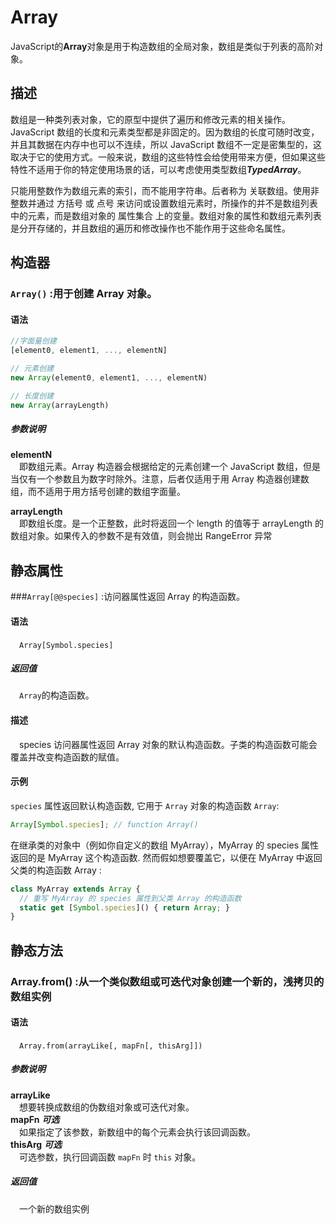# **Array**
JavaScript的**Array**对象是用于构造数组的全局对象，数组是类似于列表的高阶对象。
<br>
## 描述
数组是一种类列表对象，它的原型中提供了遍历和修改元素的相关操作。JavaScript 数组的长度和元素类型都是非固定的。因为数组的长度可随时改变，并且其数据在内存中也可以不连续，所以 JavaScript 数组不一定是密集型的，这取决于它的使用方式。一般来说，数组的这些特性会给使用带来方便，但如果这些特性不适用于你的特定使用场景的话，可以考虑使用类型数组***TypedArray***。       
     
只能用整数作为数组元素的索引，而不能用字符串。后者称为 关联数组。使用非整数并通过 方括号 或 点号 来访问或设置数组元素时，所操作的并不是数组列表中的元素，而是数组对象的 属性集合 上的变量。数组对象的属性和数组元素列表是分开存储的，并且数组的遍历和修改操作也不能作用于这些命名属性。

## 构造器
### `Array()` :用于创建 Array 对象。
#### 语法
```JavaScript
//字面量创建
[element0, element1, ..., elementN]

// 元素创建
new Array(element0, element1, ..., elementN)

// 长度创建
new Array(arrayLength)
```
##### 参数说明    
**elementN**     
&#8195;即数组元素。Array 构造器会根据给定的元素创建一个 JavaScript 数组，但是当仅有一个参数且为数字时除外。注意，后者仅适用于用 Array 构造器创建数组，而不适用于用方括号创建的数组字面量。       

**arrayLength**     
&#8195;即数组长度。是一个正整数，此时将返回一个 length 的值等于 arrayLength 的数组对象。如果传入的参数不是有效值，则会抛出 RangeError 异常

## 静态属性    
###`Array[@@species]` :访问器属性返回 Array 的构造函数。    
#### 语法    
&#8195;`Array[Symbol.species]`
##### 返回值   
&#8195;`Array`的构造函数。
#### 描述   
&#8195;species 访问器属性返回 Array 对象的默认构造函数。子类的构造函数可能会覆盖并改变构造函数的赋值。
#### 示例    
`species` 属性返回默认构造函数, 它用于 `Array` 对象的构造函数 `Array`:    
```JavaScript 
Array[Symbol.species]; // function Array()
```
在继承类的对象中（例如你自定义的数组 MyArray），MyArray 的 species 属性返回的是 MyArray 这个构造函数. 然而假如想要覆盖它，以便在 MyArray 中返回父类的构造函数 Array :
```JavaScript
class MyArray extends Array {
  // 重写 MyArray 的 species 属性到父类 Array 的构造函数
  static get [Symbol.species]() { return Array; }
}
```

## 静态方法    
### **Array.from()** :从一个类似数组或可迭代对象创建一个新的，浅拷贝的数组实例   
#### 语法   
&#8195;`Array.from(arrayLike[, mapFn[, thisArg]])`     
##### 参数说明   
**arrayLike**      
&#8195;想要转换成数组的伪数组对象或可迭代对象。     
**mapFn** ***可选***   
&#8195;如果指定了该参数，新数组中的每个元素会执行该回调函数。    
**thisArg** ***可选***   
&#8195;可选参数，执行回调函数 `mapFn` 时 `this` 对象。     
##### 返回值     
&#8195;一个新的数组实例       
#### 
